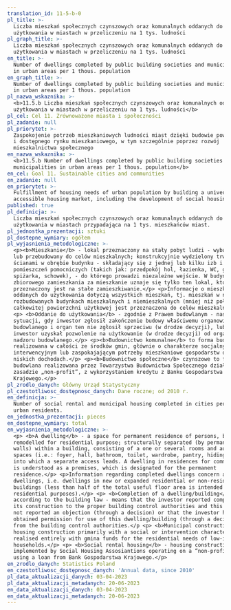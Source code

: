 ```yaml
---
translation_id: 11-5-b-0
pl_title: >-
  Liczba mieszkań społecznych czynszowych oraz komunalnych oddanych do
  użytkowania w miastach w przeliczeniu na 1 tys. ludności
pl_graph_title: >-
  Liczba mieszkań społecznych czynszowych oraz komunalnych oddanych do
  użytkowania w miastach w przeliczeniu na 1 tys. ludności
en_title: >-
  Number of dwellings completed by public building societies and municipalities
  in urban areas per 1 thous. population
en_graph_title: >-
  Number of dwellings completed by public building societies and municipalities
  in urban areas per 1 thous. population
pl_nazwa_wskaznika: >-
  <b>11.5.b Liczba mieszkań społecznych czynszowych oraz komunalnych oddanych do
  użytkowania w miastach w przeliczeniu na 1 tys. ludności</b>
pl_cel: Cel 11. Zrównoważone miasta i społeczności
pl_zadanie: null
pl_priorytet: >-
  Zaspokojenie potrzeb mieszkaniowych ludności miast dzięki budowie powszechnego
  i dostępnego rynku mieszkaniowego, w tym szczególnie poprzez rozwój
  mieszkalnictwa społecznego
en_nazwa_wskaznika: >-
  <b>11.5.b Number of dwellings completed by public building societies and
  municipalities in urban areas per 1 thous. population</b>
en_cel: Goal 11. Sustainable cities and communities
en_zadanie: null
en_priorytet: >-
  Fulfillment of housing needs of urban population by building a universal and
  accessible housing market, including the development of social housing
published: true
pl_definicja: >-
  Liczba mieszkań społecznych czynszowych oraz komunalnych oddanych do
  użytkowania w miastach przypadająca na 1 tys. mieszkańców miast.
pl_jednostka_prezentacji: sztuki
pl_dostepne_wymiary: ogółem
pl_wyjasnienia_metodologiczne: >-
  <p><b>Mieszkanie</b> - lokal przeznaczony na stały pobyt ludzi - wybudowany
  lub przebudowany do celów mieszkalnych; konstrukcyjnie wydzielony trwałymi
  ścianami w obrębie budynku - składający się z jednej lub kilku izb i
  pomieszczeń pomocniczych (takich jak: przedpokój hol, łazienka, WC, garderoba,
  spiżarka, schowek), - do którego prowadzi niezależne wejście. W budynkach
  zbiorowego zamieszkania za mieszkanie uznaje się tylko ten lokal, który
  przeznaczony jest na stałe zamieszkiwanie.</p> <p>Informacje o mieszkaniach
  oddanych do użytkowania dotyczą wszystkich mieszkań, tj. mieszkań w nowych lub
  rozbudowanych budynkach mieszkalnych i niemieszkalnych (mniej niż połowa
  całkowitej powierzchni użytkowej jest przeznaczona do celów mieszkalnych).</p>
  <p> <b>Oddanie do użytkowania</b> - zgodnie z Prawem budowlanym - następuje w
  sytuacji, gdy inwestor zgłosił zakończenie budowy właściwemu organowi nadzoru
  budowlanego i organ ten nie zgłosił sprzeciwu (w drodze decyzji), lub gdy
  inwestor uzyskał pozwolenie na użytkowanie (w drodze decyzji) od organu
  nadzoru budowlanego.</p> <p><b>Budownictwo komunalne</b> to forma budowlana
  realizowana w całości ze środków gmin, głównie o charakterze socjalnym,
  interwencyjnym lub zaspokajającym potrzeby mieszkaniowe gospodarstw domowych o
  niskich dochodach.</p> <p><b>Budownictwo społeczne</b> czynszowe to forma
  budowlana realizowana przez Towarzystwa Budownictwa Społecznego działające na
  zasadzie „non-profit”, z wykorzystaniem kredytu z Banku Gospodarstwa
  Krajowego.</p>
pl_zrodlo_danych: Główny Urząd Statystyczny
pl_czestotliwosc_dostępnosc_danych: Dane roczne; od 2010 r.
en_definicja: >-
  Number of social rental and municipal housing completed in cities per 1 thous.
  urban residents.
en_jednostka_prezentacji: pieces
en_dostepne_wymiary: total
en_wyjasnienia_metodologiczne: >-
  <p> <b>A dwelling</b> - a space for permanent residence of persons, built or
  remodelled for residential purpose; structurally separated (by permanent
  walls) within a building, consisting of a one or several rooms and auxiliary
  spaces (i.e.: foyer, hall, bathroom, toilet, wardrobe, pantry, hiding place),
  into which a separate access leads. A dwelling in residences for communities
  is understood as a premises, which is designated for the permanent
  residence.</p> <p>Information regarding completed dwellings concern all
  dwellings, i.e. dwellings in new or expanded residential or non-residential
  buildings (less than half of the total useful floor area is intended for
  residential purposes).</p> <p> <b>Completion of a dwelling/building</b> -
  according to the building law - means that the investor reported completion of
  its construction to the proper building control authorities and this body has
  not reported an objection (through a decision) or that the investor has
  obtained permission for use of this dwelling/building (through a decision)
  from the building control authorities.</p <p> <b>Municipal construction</b> -
  housing construction primarily with a social or intervention character,
  realised entirely with gmina funds for the residential needs of low-income
  households.</p> <p> <b>Social rental housing</b> - housing construction
  implemented by Social Housing Assosiantions operating on a “non-profit” basis
  using a loan from Bank Gospodarstwa Krajowego.</p>
en_zrodlo_danych: Statistics Poland
en_czestotliwosc_dostępnosc_danych: 'Annual data, since 2010'
pl_data_aktualizacji_danych: 03-04-2023
pl_data_aktualizacji_metadanych: 20-06-2023
en_data_aktualizacji_danych: 03-04-2023
en_data_aktualizacji_metadanych: 20-06-2023
---
```

